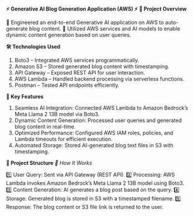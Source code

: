 **⚡ Generative AI Blog Generation Application (AWS) ⚡**
**📌 Project Overview**

🔹 Engineered an end-to-end Generative AI application on AWS to auto-generate blog content.
🔹 Utilized AWS services and AI models to enable dynamic content generation based on user queries.

**🛠️ Technologies Used**

1. Boto3 – Integrated AWS services programmatically.
2. Amazon S3 – Stored generated blog content with timestamping.
3. API Gateway – Exposed REST API for user interaction.
4. AWS Lambda – Handled backend processing via serverless functions.
5. Postman – Tested API endpoints efficiently.

**🚀 Key Features**

1. Seamless AI Integration: Connected AWS Lambda to Amazon Bedrock’s Meta Llama 2 13B model via Boto3.
2. Dynamic Content Generation: Processed user queries and generated blog content in real-time.
3. Optimized Performance: Configured AWS IAM roles, policies, and Lambda timeouts for efficient execution.
4. Automated Storage: Stored AI-generated blog text files in S3 with timestamping.
   
**📂 Project Structure**
*📖 How It Works*

1️⃣ User Query: Sent via API Gateway (REST API).
2️⃣ Processing: AWS Lambda invokes Amazon Bedrock’s Meta Llama 2 13B model using Boto3.
3️⃣ Content Generation: AI generates a blog post based on the query.
4️⃣ Storage: Generated blog is stored in S3 with a timestamped filename.
5️⃣ Response: The blog content or S3 file link is returned to the user.
